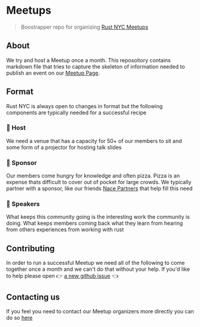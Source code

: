 # Meetups

> Boostrapper repo for organizing [Rust NYC Meetups](https://meetup.com/rust-nyc)


## About

We try and host a Meetup once a month. This reposoitory contains markdown file that
tries to capture the skeleton of information needed to publish an event on our
[Meetup Page](https://meetup.com/rust-nyc).

## Format

Rust NYC is always open to changes in format but the following components are typically
needed for a successful recipe

### 🏡 Host

We need a venue that has a capacity for 50+ of our members to sit and some form
of a projector for hosting talk slides

### 🍕 Sponsor

Our members come hungry for knowledge and often pizza. Pizza is an expense
thats difficult to cover out of pocket for large crowds. We typically partner
with a sponsor, like our friends [Nace Partners](http://nacepartners.com/) that help
fill this need

### 🎤 Speakers

What keeps this community going is the interesting work the community is doing.
What keeps members coming back what they learn from hearing from others experiences
from working with rust

## Contributing

In order to run a successful Meetup we need all of the following to come together
once a month and we can't do that without your help. If you'd like to help
please open 👉  [a new github issue](https://github.com/rust-nyc/meetups/issues/new/choose) 👈


## Contacting us

If you feel you need to contact our Meetup organizers more directly you can do so [here](https://www.meetup.com/Rust-NYC/members/?op=leaders)
